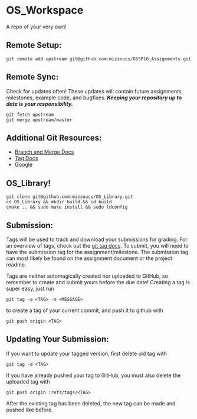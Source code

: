 # OS_Workspace

A repo of your very own!

## Remote Setup:

	git remote add upstream git@github.com:mizzoucs/OSSP16_Assignments.git

## Remote Sync:

Check for updates often! These updates will contain future assignments, milestones, example code, and bugfixes. **_Keeping your repository up to date is your responsibility._**

	git fetch upstream
	git merge upstream/master

## Additional Git Resources:

* [Branch and Merge Docs](https://git-scm.com/book/en/v2/Git-Branching-Basic-Branching-and-Merging)
* [Tag Docs](https://git-scm.com/book/en/v2/Git-Basics-Tagging)
* [Google](https://google.com)

## OS_Library!

	git clone git@github.com:mizzoucs/OS_Library.git
	cd OS_Library && mkdir build && cd build
	cmake .. && sudo make install && sudo ldconfig

## Submission:

Tags will be used to track and download your submissions for grading. For an overview of tags, check out the [git tag docs](https://git-scm.com/book/en/v2/Git-Basics-Tagging). To submit, you will need to have the submission tag for the assignment/milestone. The submission tag can most likely be found on the assignment document or the project readme.

Tags are neither automagically created nor uploaded to GitHub, so remember to create and submit yours before the due date! Creating a tag is super easy, just run

	git tag -a <TAG> -m <MESSAGE>

to create a tag of your current commit, and push it to github with

	git push origin <TAG>


## Updating Your Submission:

If you want to update your tagged version, first delete old tag with

	git tag -d <TAG>
	
If you have already pushed your tag to GitHub, you must also delete the uploaded tag with

	git push origin :refs/tags/<TAG>
	
After the existing tag has been deleted, the new tag can be made and pushed like before.